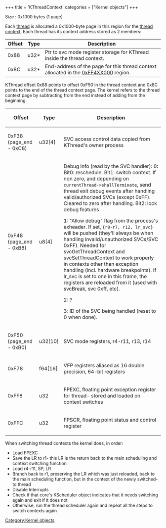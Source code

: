 +++
title = 'KThreadContext'
categories = ["Kernel objects"]
+++

Size : 0x1000 bytes (1 page)

Each [thread](KThread "wikilink") is allocated a 0x1000-byte page in
this region for the [thread context](KThreadContext "wikilink"). Each
thread has its context address stored as 2 members:

| Offset | Type  | Description                                                                                                     |
|--------|-------|-----------------------------------------------------------------------------------------------------------------|
| 0x88   | u32\* | Ptr to svc mode register storage for KThread inside the thread context.                                         |
| 0x8C   | u32\* | End-address of the page for this thread context allocated in the [0xFF4XX000](Memory_layout "wikilink") region. |

KThread offset 0x88 points to offset 0xF50 in the thread context and
0x8C points to the end of the thread context page. The kernel refers to
the thread context page by subtracting from the end instead of adding
from the beginning.

<table>
<thead>
<tr class="header">
<th><p>Offset</p></th>
<th><p>Type</p></th>
<th><p>Description</p></th>
</tr>
</thead>
<tbody>
<tr class="odd">
<td><p>0xF38 (page_end - 0xC8)</p></td>
<td><p>u32[4]</p></td>
<td><p>SVC access control data copied from KThread's owner
process</p></td>
</tr>
<tr class="even">
<td><p>0xF48 (page_end - 0xB8)</p></td>
<td><p>u8[4]</p></td>
<td><p>Debug info (read by the SVC handler): 0: Bit0: reschedule. Bit1:
switch context. If non zero, and depending on
<code>currentThread-&gt;shallTerminate</code>, send thread exit debug
events after handling valid/authorized SVCs (except 0xFF). Cleared to
zero after handling. Bit2: lock debug features</p>
<p>1: "Allow debug" flag from the process's exheader. If set,
<code>{r0-r7, r12, lr_svc}</code> will be pushed (they'll always be when
handling invalid/unauthorized SVCs/SVC 0xFF). Needed for
svcGetThreadContext and svcSetThreadContext to work properly in contexts
other than exception handling (incl. hardware breakpoints). If lr_svc is
set to one in this frame, the registers are reloaded from it (used with
svcBreak, svc 0xff, etc).</p>
<p>2: ?</p>
<p>3: ID of the SVC being handled (reset to 0 when done).</p></td>
</tr>
<tr class="odd">
<td><p>0xF50 (page_end - 0xB0)</p></td>
<td><p>u32[10]</p></td>
<td><p>SVC mode registers, r4-r11, r13, r14</p></td>
</tr>
<tr class="even">
<td><p>0xF78</p></td>
<td><p>f64[16]</p></td>
<td><p>VFP registers aliased as 16 double precision, 64-bit
registers</p></td>
</tr>
<tr class="odd">
<td><p>0xFF8</p></td>
<td><p>u32</p></td>
<td><p>FPEXC, floating point exception register for thread- stored and
loaded on context switches</p></td>
</tr>
<tr class="even">
<td><p>0xFFC</p></td>
<td><p>u32</p></td>
<td><p>FPSCR, floating point status and control register</p></td>
</tr>
</tbody>
</table>

When switching thread contexts the kernel does, in order:

- Load FPEXC
- Save the LR to r1- this LR is the return back to the main scheduling
  and context switching function
- Load r4-r11, SP, LR
- Branch back to r1, preserving the LR which was just reloaded, back to
  the main scheduling function, but in the context of the newly
  switched-to thread
- Disable Interrupts
- Check if that core's KScheduler object indicates that it needs
  switching again and exit if it does not
- Otherwise, run the thread scheduler again and repeat all the steps to
  switch contexts again

[Category:Kernel objects](Category:Kernel_objects "wikilink")
